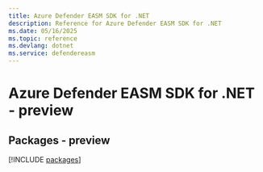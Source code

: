 ```yaml
---
title: Azure Defender EASM SDK for .NET
description: Reference for Azure Defender EASM SDK for .NET
ms.date: 05/16/2025
ms.topic: reference
ms.devlang: dotnet
ms.service: defendereasm
---
```

# Azure Defender EASM SDK for .NET - preview
## Packages - preview
[!INCLUDE [packages](defender-easm-index.md)]